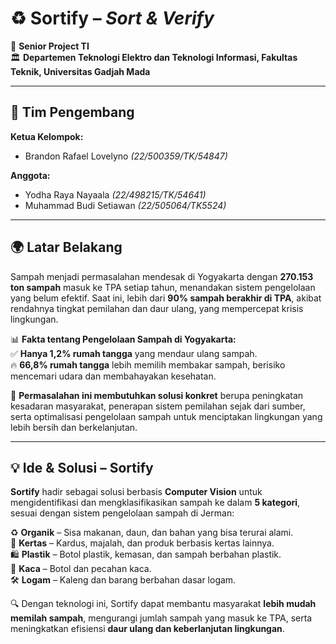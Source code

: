 # ♻️ **Sortify** – *Sort & Verify*  

📌 **Senior Project TI**  
🏛 **Departemen Teknologi Elektro dan Teknologi Informasi, Fakultas Teknik, Universitas Gadjah Mada**  

---

## 👥 **Tim Pengembang**  

**Ketua Kelompok:**  
- Brandon Rafael Lovelyno *(22/500359/TK/54847)*  

**Anggota:**  
- Yodha Raya Nayaala *(22/498215/TK/54641)*  
- Muhammad Budi Setiawan *(22/505064/TK5524)*  

---

## 🌍 **Latar Belakang**  

Sampah menjadi permasalahan mendesak di Yogyakarta dengan **270.153 ton sampah** masuk ke TPA setiap tahun, menandakan sistem pengelolaan yang belum efektif. Saat ini, lebih dari **90% sampah berakhir di TPA**, akibat rendahnya tingkat pemilahan dan daur ulang, yang mempercepat krisis lingkungan.  

📊 **Fakta tentang Pengelolaan Sampah di Yogyakarta:**  
✅ **Hanya 1,2% rumah tangga** yang mendaur ulang sampah.  
🔥 **66,8% rumah tangga** lebih memilih membakar sampah, berisiko mencemari udara dan membahayakan kesehatan.  

🔴 **Permasalahan ini membutuhkan solusi konkret** berupa peningkatan kesadaran masyarakat, penerapan sistem pemilahan sejak dari sumber, serta optimalisasi pengelolaan sampah untuk menciptakan lingkungan yang lebih bersih dan berkelanjutan.  

---

## 💡 **Ide & Solusi – Sortify**  

**Sortify** hadir sebagai solusi berbasis **Computer Vision** untuk mengidentifikasi dan mengklasifikasikan sampah ke dalam **5 kategori**, sesuai dengan sistem pengelolaan sampah di Jerman:  

♻️ **Organik** – Sisa makanan, daun, dan bahan yang bisa terurai alami.  
📄 **Kertas** – Kardus, majalah, dan produk berbasis kertas lainnya.  
🛍 **Plastik** – Botol plastik, kemasan, dan sampah berbahan plastik.  
🍾 **Kaca** – Botol dan pecahan kaca.  
🛠 **Logam** – Kaleng dan barang berbahan dasar logam.  

🔍 Dengan teknologi ini, Sortify dapat membantu masyarakat **lebih mudah memilah sampah**, mengurangi jumlah sampah yang masuk ke TPA, serta meningkatkan efisiensi **daur ulang dan keberlanjutan lingkungan**.  
